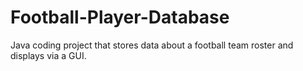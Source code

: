 # Football-Player-Database
Java coding project that stores data about a football team roster and displays via a GUI. 
